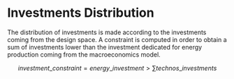 # Investments Distribution

The distribution of investments is made according to the investments coming from the design space. A constraint is computed in order to obtain a sum of investments lower than the investment dedicated for energy production coming from the macroeconomics model.

$$investment\_constraint = energy\_investment > \sum technos\_investments$$

